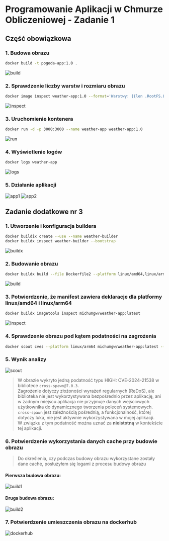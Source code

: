 # Programowanie Aplikacji w Chmurze Obliczeniowej - Zadanie 1
## Część obowiązkowa
### 1. Budowa obrazu
```bash
docker build -t pogoda-app:1.0 .
```
![build](img/img_p/build.png)

### 2. Sprawdzenie liczby warstw i rozmiaru obrazu
```bash
docker image inspect weather-app:1.0 --format='Warstwy: {{len .RootFS.Layers}}, Rozmiar: {{.Size}} bajtów'
```
![inspect](img/img_p/inspect.png)

### 3. Uruchomienie kontenera
```bash
docker run -d -p 3000:3000 --name weather-app weather-app:1.0
```
![run](img/img_p/run.png)

### 4. Wyświetlenie logów
```bash
docker logs weather-app
```
![logs](img/img_p/logs.png)

### 5. Działanie aplikacji
![app1](img/img_p/app1.png)
![app2](img/img_p/app2.png)

## Zadanie dodatkowe nr 3
### 1. Utworzenie i konfiguracja buildera
```bash
docker buildix create --use --name weather-builder
docker buildx inspect weather-builder --bootstrap
```
![buildx](img/img_d/buildx.png)

### 2. Budowanie obrazu
```bash
docker buildx build --file Dockerfile2 --platform linux/amd64,linux/arm64 --ssh default --build-arg BUILDKIT_INLINE_CACHE=1 --cache-from=type=registry,ref=michumgw/weather-app:cache --cache-to=type=registry,ref=michumgw/weather-app:cache,mode=max -t michumgw/weather-app:latest --push .
```
![build](img/img_d/build.png)

### 3. Potwierdzenie, że manifest zawiera deklaracje dla platformy linux/amd64 i linux/arm64
```bash
docker buildx imagetools inspect michumgw/weather-app:latest
```
![inspect](img/img_d/inspect.png)

### 4. Sprawdzenie obrazu pod kątem podatności na zagrożenia
```bash
docker scout cves --platform linux/arm64 michumgw/weather-app:latest --only-severity=critical,high
```

### 5. Wynik analizy
![scout](img/img_d/scout.png)
> W obrazie wykryto jedną podatność typu HIGH: CVE-2024-21538 w bibliotece `cross-spawn@7.0.3`.  
> Zagrożenie dotyczy złożoności wyrażeń regularnych (ReDoS), ale biblioteka nie jest wykorzystywana bezpośrednio przez aplikację, ani w żadnym miejscu aplikacja nie przyjmuje danych wejściowych użytkownika do dynamicznego tworzenia poleceń systemowych.  
> `cross-spawn` jest zależnością pośrednią, a funkcjonalność, której dotyczy luka, nie jest aktywnie wykorzystywana w mojej aplikacji.  
> W związku z tym podatność można uznać za **nieistotną** w kontekście tej aplikacji.

### 6. Potwierdzenie wykorzystania danych cache przy budowie obrazu
> Do określenia, czy podczas budowy obrazu wykorzystane zostały dane cache, posłużyłem się logami z procesu budowy obrazu
#### Pierwsza budowa obrazu:
![build1](img/img_d/build1.png)
#### Druga budowa obrazu:
![build2](img/img_d/build2.png)

### 7. Potwierdzenie umieszczenia obrazu na dockerhub
![dockerhub](img/img_d/dockerhub.png)

